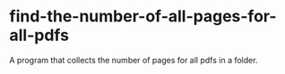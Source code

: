 # find-the-number-of-all-pages-for-all-pdfs
A program that collects the number of pages for all pdfs in a folder.
